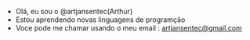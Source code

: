- Olá, eu sou o @artjansentec(Arthur)
- Estou aprendendo novas linguagens de programção  
- Voce pode me chamar usando o meu email : artjansentec@gmail.com


